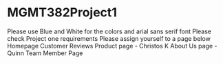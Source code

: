 # MGMT382Project1
Please use Blue and White for the colors and arial sans serif font
Please check Project one requirements
Please assign yourself to a page below
Homepage
Customer Reviews
Product page - Christos K
About Us page - Quinn
Team Member Page
